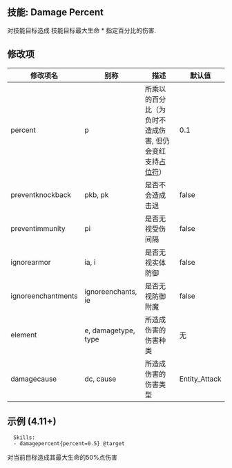 技能: Damage Percent
--------------------------

对技能目标造成 技能目标最大生命 * 指定百分比的伤害.

修改项
----------

| 修改项名 | 别称    | 描述                                                                                                    | 默认值 |
|-----------|------------|----------------------------------------------------------------------------------------------------------------|---------------|
| percent           | p | 所乘以的百分比（为负时不造成伤害, 但仍会变红 支持[占位符](/技能/占位符)）         | 0.1    |
| preventknockback | pkb, pk | 是否不会造成击退   | false   |
| preventimmunity  | pi      | 是否无视受伤间隔   | false   |
| ignorearmor      | ia, i    | 是否无视实体防御 | false   |
| ignoreenchantments      | ignoreenchants, ie    | 是否无视防御附魔 | false   |
| element | e, damagetype, type | 所造成伤害的伤害种类 | 无 |
| damagecause | dc, cause | 所造成伤害的伤害类型 | Entity_Attack |

示例 (4.11+)
--------

      Skills:
      - damagepercent{percent=0.5} @target

对当前目标造成其最大生命的50%点伤害